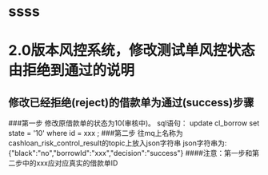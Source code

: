 # ssss
2.0版本风控系统，修改测试单风控状态由拒绝到通过的说明
=======
修改已经拒绝(reject)的借款单为通过(success)步骤
------
###第一步
    修改原借款单的状态为10(审核中)。
    sql语句： update cl_borrow set state = '10' where id = xxx ;
###第二步
    往mq上名称为cashloan_risk_control_result的topic上放入json字符串
    json字符串为: {"black":"no","borrowId":"xxx","decision":"success"}
####注意：第一步和第二步中的xxx应对应真实的借款单ID
